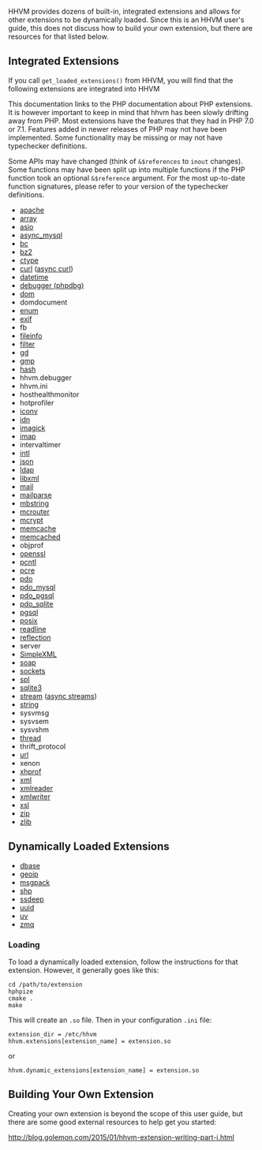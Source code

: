 HHVM provides dozens of built-in, integrated extensions and allows for other extensions to be dynamically loaded. Since this is an HHVM user's guide, this does not discuss how to build your own extension, but there are resources for that listed below.

## Integrated Extensions

If you call `get_loaded_extensions()` from HHVM, you will find that the following extensions are integrated into HHVM

This documentation links to the PHP documentation about PHP extensions.
It is however important to keep in mind that hhvm has been slowly drifting away from PHP.
Most extensions have the features that they had in PHP 7.0 or 7.1.
Features added in newer releases of PHP may not have been implemented.
Some functionality may be missing or may not have typechecker definitions.

Some APIs may have changed (think of `&$references` to `inout` changes).
Some functions may have been split up into multiple functions if the PHP function took an optional `&$reference` argument.
For the most up-to-date function signatures, please refer to your version of the typechecker definitions.

* [apache](http://php.net/manual/en/book.apache.php)
* [array](http://php.net/manual/en/book.array.php)
* [asio](/hack/asynchronous-operations/utility-functions)
* [async_mysql](/hack/asynchronous-operations/extensions#mysql)
* [bc](http://php.net/manual/en/book.bc.php)
* [bz2](http://php.net/manual/en/book.bzip2.php)
* [ctype](http://php.net/manual/en/book.ctype.php)
* [curl](http://php.net/manual/en/book.curl.php) ([async curl](/hack/asynchronous-operations/extensions#curl))
* [datetime](https://www.php.net/manual/en/book.datetime.php)
* [debugger (phpdbg)](https://www.php.net/manual/en/book.phpdbg.php)
* [dom](http://php.net/manual/en/book.dom.php)
* domdocument
* [enum](/hack/built-in-types/enumerated-types)
* [exif](http://php.net/manual/en/book.exif.php)
* fb
* [fileinfo](http://php.net/manual/en/book.fileinfo.php)
* [filter](http://php.net/manual/en/book.filter.php)
* [gd](https://www.php.net/manual/en/book.image.php)
* [gmp](http://php.net/manual/en/book.gmp.php)
* [hash](http://php.net/manual/en/book.hash.php)
* hhvm.debugger
* hhvm.ini
* hosthealthmonitor
* hotprofiler
* [iconv](http://php.net/manual/en/book.iconv.php)
* [idn](http://php.net/manual/en/ref.intl.idn.php)
* [imagick](http://php.net/manual/en/book.imagick.php)
* [imap](http://php.net/manual/en/book.imap.php)
* intervaltimer
* [intl](http://php.net/manual/en/book.intl.php)
* [json](http://php.net/manual/en/book.json.php)
* [ldap](http://php.net/manual/en/book.ldap.php)
* [libxml](http://php.net/manual/en/book.libxml.php)
* [mail](http://php.net/manual/en/book.mail.php)
* [mailparse](http://php.net/manual/en/book.mailparse.php)
* [mbstring](http://php.net/manual/en/book.mbstring.php)
* [mcrouter](/hack/asynchronous-operations/extensions#mcrouter)
* [mcrypt](http://php.net/manual/en/book.mcrypt.php)
* [memcache](http://php.net/manual/en/book.memcache.php)
* [memcached](http://php.net/manual/en/book.memcached.php)
* objprof
* [openssl](http://php.net/manual/en/book.openssl.php)
* [pcntl](http://php.net/manual/en/book.pcntl.php)
* [pcre](http://php.net/manual/en/book.pcre.php)
* [pdo](http://php.net/manual/en/book.pdo.php)
* [pdo_mysql](http://php.net/manual/en/ref.pdo-mysql.php)
* [pdo_pgsql](http://php.net/manual/en/ref.pdo-pgsql.php)
* [pdo_sqlite](http://php.net/manual/en/ref.pdo-sqlite.php)
* [pgsql](http://php.net/manual/en/book.pgsql.php)
* [posix](http://php.net/manual/en/book.posix.php)
* [readline](http://php.net/manual/en/book.readline.php)
* [reflection](http://php.net/manual/en/book.reflection.php)
* server
* [SimpleXML](http://php.net/manual/en/book.simplexml.php)
* [soap](http://php.net/manual/en/book.soap.php)
* [sockets](http://php.net/manual/en/book.sockets.php)
* [spl](http://php.net/manual/en/book.spl.php)
* [sqlite3](http://php.net/manual/en/book.sqlite3.php)
* [stream](http://php.net/manual/en/book.stream.php) ([async streams](/hack/asynchronous-operations/extensions#streams))
* [string](http://php.net/manual/en/book.strings.php)
* sysvmsg
* sysvsem
* sysvshm
* [thread](http://php.net/manual/en/class.thread.php)
* thrift_protocol
* [url](http://php.net/manual/en/book.url.php)
* xenon
* [xhprof](http://php.net/manual/en/book.xhprof.php)
* [xml](http://php.net/manual/en/book.xml.php)
* [xmlreader](http://php.net/manual/en/book.xmlreader.php)
* [xmlwriter](http://php.net/manual/en/book.xmlwriter.php)
* [xsl](http://php.net/manual/en/book.xsl.php)
* [zip](http://php.net/manual/en/book.zip.php)
* [zlib](http://php.net/manual/en/book.zlib.php)

## Dynamically Loaded Extensions

* [dbase](https://github.com/skyfms/hhvm-ext_dbase)
* [geoip](https://github.com/vipsoft/hhvm-ext-geoip)
* [msgpack](https://github.com/reeze/msgpack-hhvm)
* [shp](https://github.com/skyfms/hhvm-ext_shape)
* [ssdeep](https://github.com/treffynnon/hhvm-ssdeep)
* [uuid](https://github.com/vipsoft/hhvm-ext-uuid)
* [uv](https://github.com/chobie/hhvm-uv)
* [zmq](https://github.com/Orvid/php-zmq)

### Loading

To load a dynamically loaded extension, follow the instructions for that extension. However, it generally goes like this:

```
cd /path/to/extension
hphpize
cmake .
make
```

This will create an `.so` file. Then in your configuration `.ini` file:

```
extension_dir = /etc/hhvm
hhvm.extensions[extension_name] = extension.so
```

or

```
hhvm.dynamic_extensions[extension_name] = extension.so
```

## Building Your Own Extension

Creating your own extension is beyond the scope of this user guide, but there are some good external resources to help get you started:

http://blog.golemon.com/2015/01/hhvm-extension-writing-part-i.html
